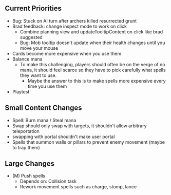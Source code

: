 ## Current Priorities
- Bug: Stuck on AI turn after archers killed resurrected grunt
- Brad feedback: change inspect mode to work on click
    - Combine planning view and updateTooltipContent on click like brad suggested
    - Bug: Mob tooltip doesn't update when their health changes until you move your mouse 
- Cards become more expensive when you use them
- Balance mana
  - To make this challenging, players should often be on the verge of no mana, it should feel scarce so they have to pick carefully what spells they want to use.
    - Maybe the answer to this is to make spells more expensive every time you use them
- Playtest
## Small Content Changes
- Spell: Burn mana / Steal mana
- Swap should only swap with targets, it shouldn't allow arbitrary teleportation
- swapping with portal shouldn't make user portal
- Spells that summon walls or pillars to prevent enemy movement (maybe to trap them)
## Large Changes
- (M) Push spells
  - Depends on: Collision task
  - Rework movement spells such as charge, stomp, lance
